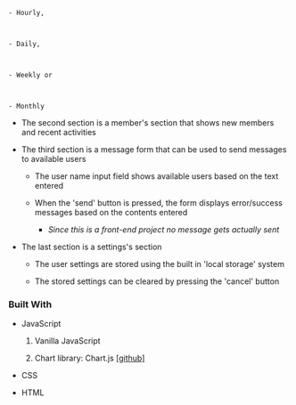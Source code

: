 

    - Hourly,



    - Daily,



    - Weekly or



    - Monthly







- The second section is a member's section that shows new members and recent activities







- The third section is a message form that can be used to send messages to available users







  - The user name input field shows available users based on the text entered







  - When the 'send' button is pressed, the form displays error/success messages based on the contents entered



    - _Since this is a front-end project no message gets actually sent_







- The last section is a settings's section







  - The user settings are stored using the built in 'local storage' system

  

  - The stored settings can be cleared by pressing the 'cancel' button 







### Built With







- JavaScript







  1. Vanilla JavaScript



  2. Chart library: Chart.js [[github]](https://github.com/chartjs/Chart.js)







- CSS







- HTML









